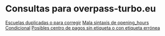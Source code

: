 # Consultas para overpass-turbo.eu

[Escuelas duplicadas o para corregir](https://overpass-turbo.eu/s/w1m)
[Mala sintaxis de opening_hours](https://overpass-turbo.eu/s/xZm)
[Condicional](https://overpass-turbo.eu/s/xKq)
[Posibles centro de pagos sin etiqueta o con etiqueta errónea](https://overpass-turbo.eu/s/w5e)
